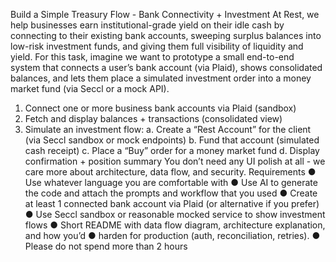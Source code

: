 Build a Simple Treasury Flow - Bank Connectivity + Investment
At Rest, we help businesses earn institutional-grade yield on their idle cash by
connecting to their existing bank accounts, sweeping surplus balances into low-risk
investment funds, and giving them full visibility of liquidity and yield.
For this task, imagine we want to prototype a small end-to-end system that connects a
user’s bank account (via Plaid), shows consolidated balances, and lets them place a
simulated investment order into a money market fund (via Seccl or a mock API).

1. Connect one or more business bank accounts via Plaid (sandbox)
2. Fetch and display balances + transactions (consolidated view)
3. Simulate an investment flow:
   a. Create a “Rest Account” for the client (via Seccl sandbox or mock
   endpoints)
   b. Fund that account (simulated cash receipt)
   c. Place a “Buy” order for a money market fund
   d. Display confirmation + position summary
   You don’t need any UI polish at all - we care more about architecture, data flow, and
   security.
   Requirements
   ● Use whatever language you are comfortable with
   ● Use AI to generate the code and attach the prompts and workflow that you used
   ● Create at least 1 connected bank account via Plaid (or alternative if you prefer)
   ● Use Seccl sandbox or reasonable mocked service to show investment flows
   ● Short README with data flow diagram, architecture explanation, and how you’d
   ● harden for production (auth, reconciliation, retries).
   ● Please do not spend more than 2 hours
